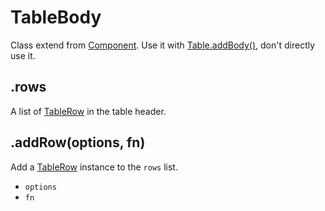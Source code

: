 # TableBody

Class extend from [Component](component.md). Use it with [Table.addBody()](table.md#addbodyoptions-fn), don't directly use it.

## .rows

A list of [TableRow](table-row.md) in the table header.

## .addRow(options, fn)

Add a [TableRow](table-row.md) instance to the `rows` list.

- `options`
- `fn`
